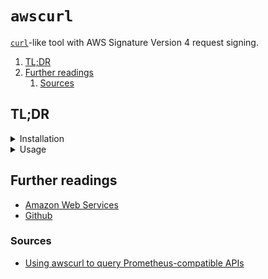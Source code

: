 # `awscurl`

[`curl`][curl]-like tool with AWS Signature Version 4 request signing.

1. [TL;DR](#tldr)
1. [Further readings](#further-readings)
   1. [Sources](#sources)

## TL;DR

<details>
  <summary>Installation</summary>

```sh
brew install 'awscurl'
```

</details>

<details>
  <summary>Usage</summary>

```sh
# Credentials are inferred from the default profile if none is given.
awscurl -X 'POST' --region 'eu-south-1' --service 'aps' \
  'https://aps.workspace.url/api/v1/query?query=up'
awscurl … --profile 'work'
awscurl … --access_key 'access-key-id' --secret_key 'secret-key'

# Set query data out of the URL.
awscurl … 'https://aps.workspace.url/api/v1/query/api/v1/query' \
  -d 'query=up' -d 'time=1652382537' -d 'stats=all'
awscurl … 'https://aps.workspace.url/api/v1/query/api/v1/query_range' \
  -d 'query=sum+%28rate+%28go_gc_duration_seconds_count%5B1m%5D%29%29' \
  -d 'start=1652382537' -d 'end=1652384705' -d 'step=1000' -d 'stats=all'

# Run in containers.
docker run --rm -it 'okigan/awscurl' \
  --region 'eu-south-1' --service 'aps' \
  --access_key "$AWS_ACCESS_KEY_ID" --secret_key "$AWS_SECRET_ACCESS_KEY" \
  'https://aps.workspace.url/api/v1/query/api/v1/query?query=up'
```

</details>

## Further readings

- [Amazon Web Services]
- [Github]

### Sources

- [Using awscurl to query Prometheus-compatible APIs]

<!--
  References
  -->

<!-- Knowledge base -->
[amazon web services]: README.md
[curl]: ../../curl.md

<!-- Upstream -->
[github]: https://github.com/okigan/awscurl

<!-- Others -->
[using awscurl to query prometheus-compatible apis]: https://docs.aws.amazon.com/prometheus/latest/userguide/AMP-compatible-APIs.html
